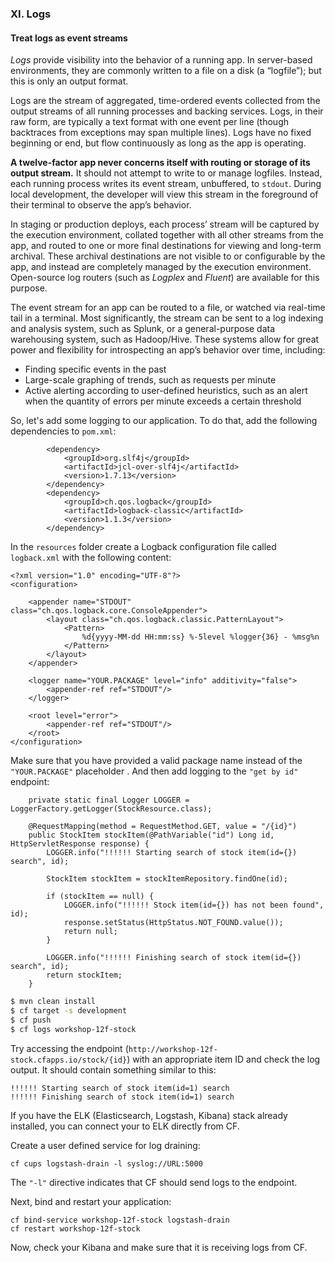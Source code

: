 ### XI. Logs
#### Treat logs as event streams

_Logs_ provide visibility into the behavior of a running app. In server-based environments, they are commonly written to a file on a disk (a “logfile”); but this is only an output format.

Logs are the stream of aggregated, time-ordered events collected from the output streams of all running processes and backing services. Logs, in their raw form, are typically a text format with one event per line (though backtraces from exceptions may span multiple lines). Logs have no fixed beginning or end, but flow continuously as long as the app is operating.

**A twelve-factor app never concerns itself with routing or storage of its output stream.** It should not attempt to write to or manage logfiles. Instead, each running process writes its event stream, unbuffered, to ```stdout```. During local development, the developer will view this stream in the foreground of their terminal to observe the app’s behavior.

In staging or production deploys, each process’ stream will be captured by the execution environment, collated together with all other streams from the app, and routed to one or more final destinations for viewing and long-term archival. These archival destinations are not visible to or configurable by the app, and instead are completely managed by the execution environment. Open-source log routers (such as _Logplex_ and _Fluent_) are available for this purpose.

The event stream for an app can be routed to a file, or watched via real-time tail in a terminal. Most significantly, the stream can be sent to a log indexing and analysis system, such as Splunk, or a general-purpose data warehousing system, such as Hadoop/Hive. These systems allow for great power and flexibility for introspecting an app’s behavior over time, including:

* Finding specific events in the past
* Large-scale graphing of trends, such as requests per minute
* Active alerting according to user-defined heuristics, such as an alert when the quantity of errors per minute exceeds a certain threshold

So, let's add some logging to our application. To do that, add the following dependencies to `pom.xml`:

```
        <dependency>
            <groupId>org.slf4j</groupId>
            <artifactId>jcl-over-slf4j</artifactId>
            <version>1.7.13</version>
        </dependency>
        <dependency>
            <groupId>ch.qos.logback</groupId>
            <artifactId>logback-classic</artifactId>
            <version>1.1.3</version>
        </dependency>
```

In the `resources` folder create a Logback configuration file called `logback.xml` with the following content:

```
<?xml version="1.0" encoding="UTF-8"?>
<configuration>

    <appender name="STDOUT" class="ch.qos.logback.core.ConsoleAppender">
        <layout class="ch.qos.logback.classic.PatternLayout">
            <Pattern>
                %d{yyyy-MM-dd HH:mm:ss} %-5level %logger{36} - %msg%n
            </Pattern>
        </layout>
    </appender>

    <logger name="YOUR.PACKAGE" level="info" additivity="false">
        <appender-ref ref="STDOUT"/>
    </logger>

    <root level="error">
        <appender-ref ref="STDOUT"/>
    </root>
</configuration>
```

Make sure that you have provided a valid package name instead of the `"YOUR.PACKAGE"` placeholder **<logger name="YOUR.PACKAGE" level="info" additivity="false">**.
And then add logging to the `"get by id"` endpoint:

```
    private static final Logger LOGGER = LoggerFactory.getLogger(StockResource.class);

    @RequestMapping(method = RequestMethod.GET, value = "/{id}")
    public StockItem stockItem(@PathVariable("id") Long id, HttpServletResponse response) {
        LOGGER.info("!!!!!! Starting search of stock item(id={}) search", id);

        StockItem stockItem = stockItemRepository.findOne(id);

        if (stockItem == null) {
            LOGGER.info("!!!!!! Stock item(id={}) has not been found", id);
            response.setStatus(HttpStatus.NOT_FOUND.value());
            return null;
        }

        LOGGER.info("!!!!!! Finishing search of stock item(id={}) search", id);
        return stockItem;
    }
```

```sh
$ mvn clean install
$ cf target -s development
$ cf push
$ cf logs workshop-12f-stock
```

Try accessing the endpoint (`http://workshop-12f-stock.cfapps.io/stock/{id}`) with an appropriate item ID and check the log output. It should contain something similar to this:

```
!!!!!! Starting search of stock item(id=1) search
!!!!!! Finishing search of stock item(id=1) search
```

If you have the ELK (Elasticsearch, Logstash, Kibana) stack already installed, you can connect your to ELK directly from CF.

Create a user defined service for log draining:

```
cf cups logstash-drain -l syslog://URL:5000
```

The `"-l"` directive indicates that CF should send logs to the endpoint.

Next, bind and restart your application:

```
cf bind-service workshop-12f-stock logstash-drain
cf restart workshop-12f-stock
```

Now, check your Kibana and make sure that it is receiving logs from CF.
